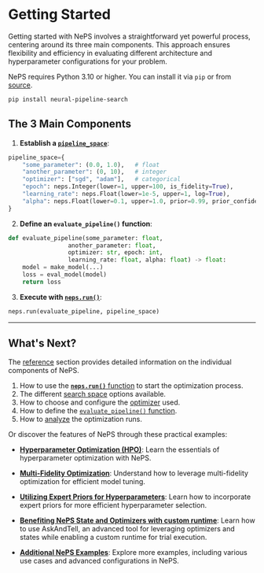 # Getting Started

Getting started with NePS involves a straightforward yet powerful process, centering around its three main components.
This approach ensures flexibility and efficiency in evaluating different architecture and hyperparameter configurations
for your problem.

NePS requires Python 3.10 or higher.
You can install it via `pip` or from [source](https://github.com/automl/neps/).

```bash
pip install neural-pipeline-search
```

## The 3 Main Components

1. **Establish a [`pipeline_space`](reference/pipeline_space.md)**:

```python
pipeline_space={
    "some_parameter": (0.0, 1.0),   # float
    "another_parameter": (0, 10),   # integer
    "optimizer": ["sgd", "adam"],   # categorical
    "epoch": neps.Integer(lower=1, upper=100, is_fidelity=True),
    "learning_rate": neps.Float(lower=1e-5, upper=1, log=True),
    "alpha": neps.Float(lower=0.1, upper=1.0, prior=0.99, prior_confidence="high")
}

```

2. **Define an `evaluate_pipeline()` function**:

```python
def evaluate_pipeline(some_parameter: float,
                 another_parameter: float,
                 optimizer: str, epoch: int,
                 learning_rate: float, alpha: float) -> float:
    model = make_model(...)
    loss = eval_model(model)
    return loss
```

3. **Execute with [`neps.run()`](reference/neps_run.md)**:

```python
neps.run(evaluate_pipeline, pipeline_space)
```

---

## What's Next?

The [reference](reference/neps_run.md) section provides detailed information on the individual components of NePS.

1. How to use the [**`neps.run()`** function](reference/neps_run.md) to start the optimization process.
2. The different [search space](reference/pipeline_space.md) options available.
3. How to choose and configure the [optimizer](reference/optimizers.md) used.
4. How to define the [`evaluate_pipeline()` function](reference/evaluate_pipeline.md).
5. How to [analyze](reference/analyse.md) the optimization runs.

Or discover the features of NePS through these practical examples:

* **[Hyperparameter Optimization (HPO)](examples/basic_usage/hyperparameters.md)**:
Learn the essentials of hyperparameter optimization with NePS.

* **[Multi-Fidelity Optimization](examples/efficiency/multi_fidelity.md)**:
Understand how to leverage multi-fidelity optimization for efficient model tuning.

* **[Utilizing Expert Priors for Hyperparameters](examples/efficiency/expert_priors_for_hyperparameters.md)**:
Learn how to incorporate expert priors for more efficient hyperparameter selection.

* **[Benefiting NePS State and Optimizers with custom runtime](examples/experimental/ask_and_tell_example.md)**:
Learn how to use AskAndTell, an advanced tool for leveraging optimizers and states while enabling a custom runtime for trial execution.

* **[Additional NePS Examples](examples/index.md)**:
Explore more examples, including various use cases and advanced configurations in NePS.
